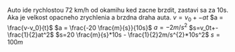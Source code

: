 Auto ide rychlostou 72 km/h od okamihu ked zacne brzdit, zastavi sa za 10s. Aka je velkost opacneho zrychlenia a brzdna draha auta.
$v=v_0+-at$
$a = \frac{v-v_0}{t}$
$a = \frac{-20 \frac{m}{s}}{10s}$
$a = -2 m/s^2$
$s=v_0t+-\frac{1}{2}at^2$
$s=20 \frac{m}{s}*10s - \frac{1}{2}2m/s^{2}*10s^2$
$s = 100m$

